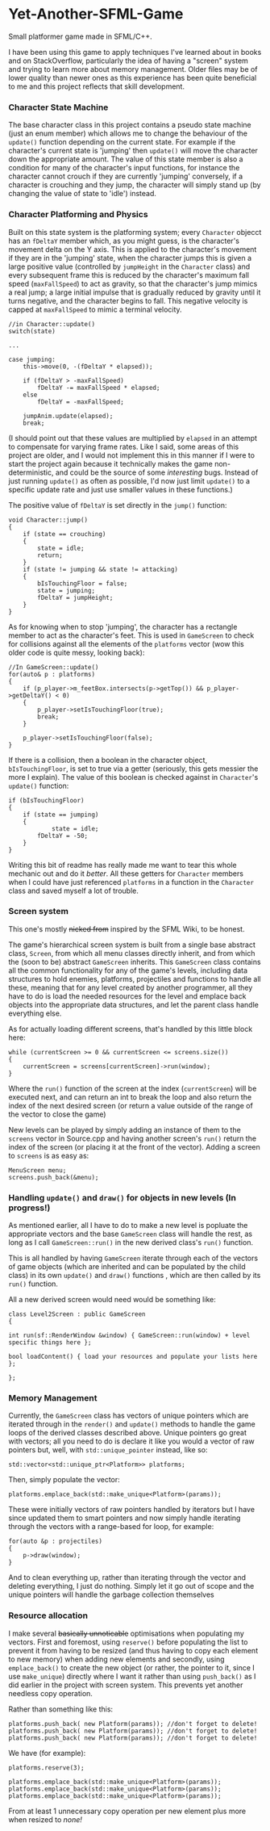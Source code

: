 # Yet-Another-SFML-Game
Small platformer game made in SFML/C++. 

I have been using this game to apply techniques I've learned about in books and on StackOverflow, particularly the idea of having a "screen" system and trying to learn more about memory management. Older files may be of lower quality than newer ones as this experience has been quite beneficial to me and this project reflects that skill development.

### Character State Machine

The base character class in this project contains a pseudo state machine (just an enum member) which allows me to change the behaviour of the `update()` function depending on the current state. For example if the character's current state is 'jumping' then `update()` will move the character down the appropriate amount. The value of this state member is also a condition for many of the character's input functions, for instance the character cannot crouch if they are currently 'jumping' conversely, if a character is crouching and they jump, the character will simply stand up (by changing the value of state to 'idle') instead. 

### Character Platforming and Physics

Built on this state system is the platforming system; every `Character` objecct has an `fDeltaY` member which, as you might guess, is the character's movement delta on the Y axis. This is applied to the character's movement if they are in the 'jumping' state, when the character jumps this is given a large positive value (controlled by `jumpHeight` in the `Character` class) and every subsequent frame this is reduced by the character's maximum fall speed (`maxFallSpeed`) to act as gravity, so that the character's jump mimics a real jump; a large initial impulse that is gradually reduced by gravity until it turns negative, and the character begins to fall. This negative velocity is capped at `maxFallSpeed` to mimic a terminal velocity.

```
//in Character::update()
switch(state)

...

case jumping:
	this->move(0, -(fDeltaY * elapsed));

	if (fDeltaY > -maxFallSpeed)
		fDeltaY -= maxFallSpeed * elapsed;
	else
		fDeltaY = -maxFallSpeed;

	jumpAnim.update(elapsed);
	break;
```

(I should point out that these values are multiplied by `elapsed` in an attempt to compensate for varying frame rates. Like I said, some areas of this project are older, and I would not implement this in this manner if I were to start the project again because it technically makes the game non-deterministic, and could be the source of some *interesting* bugs. Instead of just running `update()` as often as possible, I'd now just limit `update()` to a specific update rate and just use smaller values in these functions.)

The positive value of `fDeltaY` is set directly in the `jump()` function:
```
void Character::jump()
{
	if (state == crouching)
	{
		state = idle;
		return;
	}
	if (state != jumping && state != attacking)
	{
		bIsTouchingFloor = false;
		state = jumping;
		fDeltaY = jumpHeight;
	}
}
```
As for knowing when to stop 'jumping', the character has a rectangle member to act as the character's feet. This is used in `GameScreen` to check for collisions against all the elements of the `platforms` vector (wow this older code is quite messy, looking back):

```
//In GameScreen::update()
for(auto& p : platforms)
{
	if (p_player->m_feetBox.intersects(p->getTop()) && p_player->getDeltaY() < 0)
	{
		p_player->setIsTouchingFloor(true);
		break;
	}

	p_player->setIsTouchingFloor(false);
}
```

If there is a collision, then a boolean in the character object, `bIsTouchingFloor`, is set to true via a getter (seriously, this gets messier the more I explain). The value of this boolean is checked against in `Character`'s `update()` function:

```
if (bIsTouchingFloor)
{
	if (state == jumping)
	{
			state = idle;
		fDeltaY = -50;
	}
}
```

Writing this bit of readme has really made me want to tear this whole mechanic out and do it *better*. All these getters for `Character` members when I could have just referenced `platforms` in a function in the `Character` class and saved myself a lot of trouble.

### Screen system

This one's mostly ~~nicked from~~ inspired by the SFML Wiki, to be honest.
 
The game's hierarchical screen system is built from a single base abstract class, `Screen`, from which all menu classes directly inherit, and from which the (soon to be) abstract `GameScreen` inherits. This `GameScreen` class contains all the common functionality for any of the game's levels, including data structures to hold enemies, platforms, projectiles and functions to handle all these, meaning that for any level created by another programmer, all they have to do is load the needed resources for the level and emplace back objects into the appropriate data structures, and let the parent class handle everything else. 

As for actually loading different screens, that's handled by this little block here:

```
while (currentScreen >= 0 && currentScreen <= screens.size()) 
{
	currentScreen = screens[currentScreen]->run(window);
}
```
Where the `run()` function of the screen at the index (`currentScreen`) will be executed next, and can return an int to break the loop and also return the index of the next desired screen (or return a value outside of the range of the vector to close the game)

New levels can be played by simply adding an instance of them to the `screens` vector in Source.cpp and having another screen's `run()` return the index of the screen (or placing it at the front of the vector). Adding a screen to `screens` is as easy as:
```
MenuScreen menu;
screens.push_back(&menu);
```

### Handling `update()` and `draw()` for objects in new levels (In progress!)

As mentioned earlier, all I have to do to make a new level is popluate the appropriate vectors and the base `GameScreen` class will handle the rest, as long as I call `GameScreen::run()` in the new derived class's `run()` function.

This is all handled by having `GameScreen` iterate through each of the vectors of game objects (which are inherited and can be populated by the child class) in its own `update()` and `draw()` functions , which are then called by its `run()` function.

All a new derived screen would need would be something like:

```
class Level2Screen : public GameScreen
{

int run(sf::RenderWindow &window) { GameScreen::run(window) + level specific things here };

bool loadContent() { load your resources and populate your lists here };

};
```

### Memory Management

Currently, the `GameScreen` class has vectors of unique pointers which are iterated through in the `render()` and `update()` methods to handle the game loops of the derived classes described above. Unique pointers go great with vectors; all you need to do is declare it like you would a vector of raw pointers but, well, with `std::unique_pointer` instead, like so:

`std::vector<std::unique_ptr<Platform>> platforms;`

Then, simply populate the vector:

`platforms.emplace_back(std::make_unique<Platform>(params));`

These were initially vectors of raw pointers handled by iterators but I have since updated them to smart pointers and now simply handle iterating through the vectors with a range-based for loop, for example:

```
for(auto &p : projectiles)
{
	p->draw(window);
}
```
And to clean everything up, rather than iterating through the vector and deleting everything, I just do nothing. Simply let it go out of scope and the unique pointers will handle the garbage collection themselves

### Resource allocation

I make several ~~basically unnoticable~~ optimisations when populating my vectors. First and foremost, using `reserve()` before populating the list to prevent it from having to be resized (and thus having to copy each element to new memory) when adding new elements and secondly, using `emplace_back()` to create the new object (or rather, the pointer to it, since I use `make_unique`) directly where I want it rather than using `push_back()` as I did earlier in the project with screen system. This prevents yet another needless copy operation.

Rather than something like this:
```
platforms.push_back( new Platform(params)); //don't forget to delete!
platforms.push_back( new Platform(params)); //don't forget to delete!
platforms.push_back( new Platform(params)); //don't forget to delete!
```
We have (for example):
```
platforms.reserve(3);

platforms.emplace_back(std::make_unique<Platform>(params));
platforms.emplace_back(std::make_unique<Platform>(params));
platforms.emplace_back(std::make_unique<Platform>(params));
```
From at least 1 unnecessary copy operation per new element plus more when resized to *none!*
